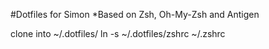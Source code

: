 #Dotfiles for Simon
*Based on Zsh, Oh-My-Zsh and Antigen

clone into ~/.dotfiles/
ln -s ~/.dotfiles/zshrc ~/.zshrc

